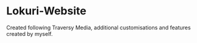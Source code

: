 # Lokuri-Website

Created following Traversy Media, additional customisations and features created by myself.
